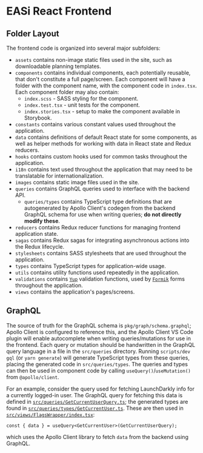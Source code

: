 # EASi React Frontend

## Folder Layout

The frontend code is organized into several major subfolders:

- `assets` contains non-image static files used in the site, such as downloadable planning templates.
- `components` contains individual components, each potentially reusable, that don't constitute a full page/screen. Each component will have a folder with the component name, with the component code in `index.tsx`. Each component folder may also contain:
  - `index.scss` - SASS styling for the component.
  - `index.test.tsx` - unit tests for the component.
  - `index.stories.tsx` - setup to make the component available in Storybook.
- `constants` contains various constant values used throughout the application.
- `data` contains definitions of default React state for some components, as well as helper methods for working with data in React state and Redux reducers.
- `hooks` contains custom hooks used for common tasks throughout the application.
- `i18n` contains text used throughout the application that may need to be translatable for internationalization.
- `images` contains static image files used in the site.
- `queries` contains GraphQL queries used to interface with the backend API.
  - `queries/types` contains TypeScript type definitions that are autogenerated by Apollo Client's codegen from the backend GraphQL schema for use when writing queries; **do not directly modify these**.
- `reducers` contains Redux reducer functions for managing frontend application state.
- `sagas` contains Redux sagas for integrating asynchronous actions into the Redux lifecycle.
- `stylesheets` contains SASS stylesheets that are used throughout the application.
- `types` contains TypeScript types for application-wide usage.
- `utils` contains utility functions used repeatedly in the application.
- `validations` contains [`Yup`](https://github.com/jquense/yup) validation functions, used by [`Formik`](https://formik.org/) forms throughout the application.
- `views` contains the application's pages/screens.

## GraphQL

The source of truth for the GraphQL schema is `pkg/graph/schema.graphql`; Apollo Client is configured to reference this, and the Apollo Client VS Code plugin will enable autocomplete when writing queries/mutations for use in the frontend. Each query or mutation should be handwritten in the GraphQL query language in a file in the `src/queries` directory. Running `scripts/dev gql` (or `yarn generate`) will generate TypeScript types from these queries, placing the generated code in `src/queries/types`. The queries and types can then be used in component code by calling `useQuery()`/`useMutation()` from `@apollo/client`.

For an example, consider the query used for fetching LaunchDarkly info for a currently logged-in user. The GraphQL query for fetching this data is defined in [`src/queries/GetCurrentUserQuery.ts`](`./queries/GetCurrentUserQuery.ts`); the generated types are found in [`src/queries/types/GetCurrentUser.ts`](`./queries/types/GetCurrentUser.ts`). These are then used in [`src/views/FlagsWrapper/index.tsx`](./views/FlagWrapper/index.tsx):
```
const { data } = useQuery<GetCurrentUser>(GetCurrentUserQuery);
```
which uses the Apollo Client library to fetch `data` from the backend using GraphQL.